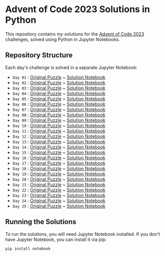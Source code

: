 # Advent of Code 2023 Solutions in Python

This repository contains my solutions for the [Advent of Code 2023](https://adventofcode.com/2023) challenges, solved using Python in Jupyter Notebooks.

## Repository Structure

Each day's challenge is solved in a separate Jupyter Notebook:

- `Day 01` : [Original Puzzle](https://adventofcode.com/2023/day/1) ~ [Solution Notebook](day_01/day01.ipynb)
- `Day 02` : [Original Puzzle](https://adventofcode.com/2023/day/2) ~ [Solution Notebook](day_02/day02.ipynb)
- `Day 03` : [Original Puzzle](https://adventofcode.com/2023/day/3) ~ [Solution Notebook](day_03/day03.ipynb)
- `Day 04` : [Original Puzzle](https://adventofcode.com/2023/day/4) ~ [Solution Notebook](day_04/day04.ipynb)
- `Day 05` : [Original Puzzle](https://adventofcode.com/2023/day/5) ~ [Solution Notebook](day_05/day05.ipynb)
- `Day 06` : [Original Puzzle](https://adventofcode.com/2023/day/6) ~ [Solution Notebook](day_06/day06.ipynb)
- `Day 07` : [Original Puzzle](https://adventofcode.com/2023/day/7) ~ [Solution Notebook](day_07/day07.ipynb)
- `Day 08` : [Original Puzzle](https://adventofcode.com/2023/day/8) ~ [Solution Notebook](day_08/day08.ipynb)
- `Day 09` : [Original Puzzle](https://adventofcode.com/2023/day/9) ~ [Solution Notebook](day_09/day09.ipynb)
- `Day 10` : [Original Puzzle](https://adventofcode.com/2023/day/10) ~  [Solution Notebook](day_10/day10.ipynb)
- `Day 11` : [Original Puzzle](https://adventofcode.com/2023/day/11) ~  [Solution Notebook](day_11/day11.ipynb)
- `Day 12` : [Original Puzzle](https://adventofcode.com/2023/day/12) ~  [Solution Notebook](day_12/day12.ipynb)
- `Day 13` : [Original Puzzle](https://adventofcode.com/2023/day/13) ~  [Solution Notebook](day_13/day13.ipynb)
- `Day 14` : [Original Puzzle](https://adventofcode.com/2023/day/14) ~  [Solution Notebook](day_14/day14.ipynb)
- `Day 15` : [Original Puzzle](https://adventofcode.com/2023/day/15) ~  [Solution Notebook](day_15/day15.ipynb)
- `Day 16` : [Original Puzzle](https://adventofcode.com/2023/day/16) ~  [Solution Notebook](day_16/day16.ipynb)
- `Day 17` : [Original Puzzle](https://adventofcode.com/2023/day/17) ~  [Solution Notebook](day_17/day17.ipynb)
- `Day 18` : [Original Puzzle](https://adventofcode.com/2023/day/18) ~  [Solution Notebook](day_18/day18.ipynb)
- `Day 19` : [Original Puzzle](https://adventofcode.com/2023/day/19) ~  [Solution Notebook](day_19/day19.ipynb)
- `Day 20` : [Original Puzzle](https://adventofcode.com/2023/day/20) ~  [Solution Notebook](day_20/day20.ipynb)
- `Day 21` : [Original Puzzle](https://adventofcode.com/2023/day/21) ~  [Solution Notebook](day_21/day21.ipynb)
- `Day 22` : [Original Puzzle](https://adventofcode.com/2023/day/22) ~  [Solution Notebook](day_22/day22.ipynb)
- `Day 23` : [Original Puzzle](https://adventofcode.com/2023/day/23) ~  [Solution Notebook](day_23/day23.ipynb)
- `Day 24` : [Original Puzzle](https://adventofcode.com/2023/day/24) ~  [Solution Notebook](day_24/day24.ipynb)
- `Day 25` : [Original Puzzle](https://adventofcode.com/2023/day/25) ~  [Solution Notebook](day_25/day25.ipynb)
 

## Running the Solutions

To run the solutions, you will need Jupyter Notebook installed. If you don't have Jupyter Notebook, you can install it via pip:

```bash
pip install notebook
